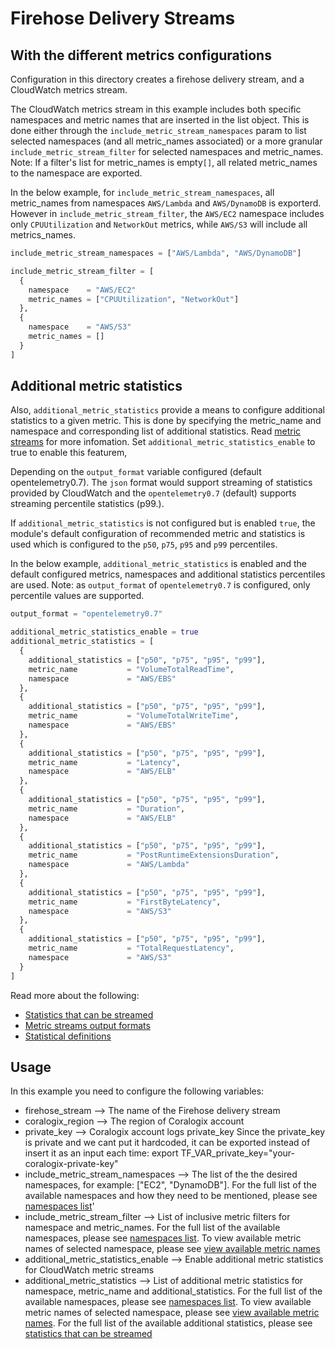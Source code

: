 # Firehose Delivery Streams

## With the different metrics configurations

Configuration in this directory creates a firehose delivery stream, and a CloudWatch metrics stream.

The CloudWatch metrics stream in this example includes both specific namespaces and metric names that are inserted in the list object. This is done either through the `include_metric_stream_namespaces` param to list selected namespaces (and all metric_names associated) or a more granular `include_metric_stream_filter` for selected namespaces and metric_names. Note: If a filter's list for metric_names is empty`[]`, all related metric_names to the namespace are exported.

In the below example, for `include_metric_stream_namespaces`, all metric_names from namespaces `AWS/Lambda` and `AWS/DynamoDB` is exporterd. However in `include_metric_stream_filter`, the `AWS/EC2` namespace includes only `CPUUtilization` and `NetworkOut` metrics, while `AWS/S3` will include all metrics_names.

```terraform
include_metric_stream_namespaces = ["AWS/Lambda", "AWS/DynamoDB"]

include_metric_stream_filter = [
  {
    namespace    = "AWS/EC2"
    metric_names = ["CPUUtilization", "NetworkOut"]
  }, 
  {
    namespace    = "AWS/S3"
    metric_names = []
  }
]
```

## Additional metric statistics

Also, `additional_metric_statistics` provide a means to configure additional statistics to a given metric. This is done by specifying the metric_name and namespace and corresponding list of additional statistics. Read [metric streams](https://docs.aws.amazon.com/AmazonCloudWatch/latest/monitoring/CloudWatch-Metric-Streams.html) for more infomation. Set `additional_metric_statistics_enable` to true to enable this featurem, 

Depending on the `output_format` variable configured (default opentelemetry0.7). The `json` format would support streaming of statistics provided by CloudWatch and the `opentelemetry0.7` (default) supports streaming percentile statistics (p99.). 

If `additional_metric_statistics` is not configured but is enabled `true`, the module's default configuration of recommended metric and statistics is used which is configured to the `p50`, `p75`, `p95` and `p99` percentiles.

In the below example, `additional_metric_statistics` is enabled and the default configured metrics, namespaces and additional statistics percentiles are used. Note: as `output_format` of `opentelemetry0.7` is configured, only percentile values are supported.

```terraform
output_format = "opentelemetry0.7"

additional_metric_statistics_enable = true
additional_metric_statistics = [
  {
    additional_statistics = ["p50", "p75", "p95", "p99"],
    metric_name           = "VolumeTotalReadTime",
    namespace             = "AWS/EBS"
  },
  {
    additional_statistics = ["p50", "p75", "p95", "p99"],
    metric_name           = "VolumeTotalWriteTime",
    namespace             = "AWS/EBS"
  },
  {
    additional_statistics = ["p50", "p75", "p95", "p99"],
    metric_name           = "Latency",
    namespace             = "AWS/ELB"
  },
  {
    additional_statistics = ["p50", "p75", "p95", "p99"],
    metric_name           = "Duration",
    namespace             = "AWS/ELB"
  },
  {
    additional_statistics = ["p50", "p75", "p95", "p99"],
    metric_name           = "PostRuntimeExtensionsDuration",
    namespace             = "AWS/Lambda"
  },
  {
    additional_statistics = ["p50", "p75", "p95", "p99"],
    metric_name           = "FirstByteLatency",
    namespace             = "AWS/S3"
  },
  {
    additional_statistics = ["p50", "p75", "p95", "p99"],
    metric_name           = "TotalRequestLatency",
    namespace             = "AWS/S3"
  }
]
```

Read more about the following:

- [Statistics that can be streamed](https://docs.aws.amazon.com/AmazonCloudWatch/latest/monitoring/CloudWatch-metric-streams-statistics.html)
- [Metric streams output formats](https://docs.aws.amazon.com/AmazonCloudWatch/latest/monitoring/CloudWatch-metric-streams-formats.html) 
- [Statistical definitions](https://docs.aws.amazon.com/AmazonCloudWatch/latest/monitoring/Statistics-definitions.html)

## Usage

In this example you need to configure the following variables:
* firehose_stream --> The name of the Firehose delivery stream
* coralogix_region --> The region of Coralogix account
* private_key --> Coralogix account logs private_key
Since the private_key is private and we cant put it hardcoded, it can be exported instead of insert it as an input each time:
export TF_VAR_private_key="your-coralogix-private-key"
* include_metric_stream_namespaces --> The list of the the desired namespaces, for example: ["EC2", "DynamoDB"]. For the full list of the available namespaces and how they need to be mentioned, please see [namespaces list](https://docs.aws.amazon.com/AmazonCloudWatch/latest/monitoring/aws-services-cloudwatch-metrics.html)'
* include_metric_stream_filter --> List of inclusive metric filters for namespace and metric_names. For the full list of the available namespaces, please see [namespaces list](https://docs.aws.amazon.com/AmazonCloudWatch/latest/monitoring/aws-services-cloudwatch-metrics.html). To view available metric names of selected namespace, please see [view available metric names](https://docs.aws.amazon.com/AmazonCloudWatch/latest/monitoring/viewing_metrics_with_cloudwatch.html)
* additional_metric_statistics_enable --> Enable additional metric statistics for CloudWatch metric streams
* additional_metric_statistics --> List of additional metric statistics for namespace, metric_name and additional_statistics. For the full list of the available namespaces, please see [namespaces list](https://docs.aws.amazon.com/AmazonCloudWatch/latest/monitoring/aws-services-cloudwatch-metrics.html). To view available metric names of selected namespace, please see [view available metric names](https://docs.aws.amazon.com/AmazonCloudWatch/latest/monitoring/viewing_metrics_with_cloudwatch.html). For the full list of the available additional statistics, please see [statistics that can be streamed](https://docs.aws.amazon.com/AmazonCloudWatch/latest/monitoring/CloudWatch-metric-streams-statistics.html)